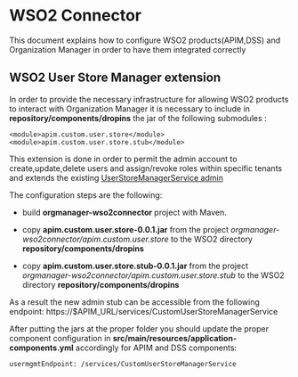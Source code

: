 # WSO2 Connector 

This document explains how to configure WSO2 products(APIM,DSS) and Organization Manager in order to have them integrated correctly

## WSO2 User Store Manager extension

In order to provide the necessary infrastructure for allowing WSO2 products to interact with Organization Manager it is necessary to include in **repository/components/dropins** the jar of the following submodules :

	<module>apim.custom.user.store</module>
  	<module>apim.custom.user.store.stub</module>
  	
This extension is done in order to permit the admin account to create,update,delete users and assign/revoke roles within specific tenants and extends the existing [UserStoreManagerService admin](https://github.com/wso2-extensions/identity-user-ws/blob/master/components/org.wso2.carbon.um.ws.service/src/main/java/org/wso2/carbon/um/ws/service/UserStoreManagerService.java)

The configuration steps are the following:
- build **orgmanager-wso2connector** project with Maven.

- copy **apim.custom.user.store-0.0.1.jar** from the project *orgmanager-wso2connector/apim.custom.user.store* to the WSO2 directory **repository/components/dropins**

- copy **apim.custom.user.store.stub-0.0.1.jar** from the project *orgmanager-wso2connector/apim.custom.user.store.stub* to the WSO2 directory **repository/components/dropins**

As a result the  new admin stub can be accessible from the following endpoint: https://$APIM_URL/services/CustomUserStoreManagerService

After putting the jars at the proper folder you should update the proper component configuration in **src/main/resources/application-components.yml** accordingly for APIM and DSS components:

	usermgmtEndpoint: /services/CustomUserStoreManagerService
